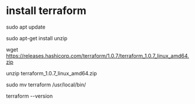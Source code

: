 # install terraform
sudo apt update

sudo apt-get install unzip

wget https://releases.hashicorp.com/terraform/1.0.7/terraform_1.0.7_linux_amd64.zip

unzip terraform_1.0.7_linux_amd64.zip

sudo mv terraform /usr/local/bin/

terraform --version 
